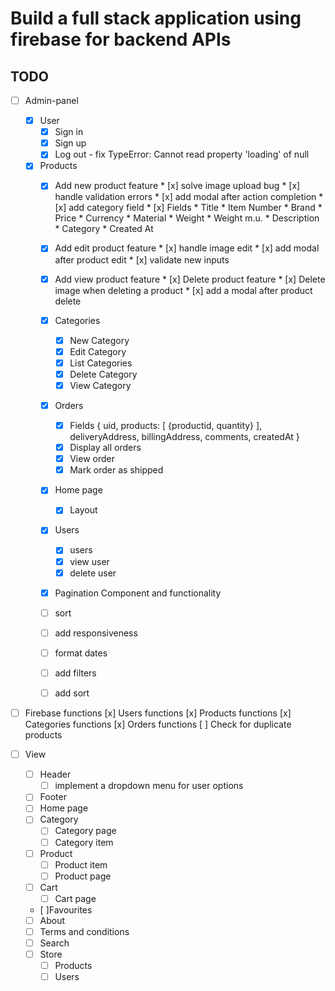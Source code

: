 # Build a full stack application using firebase for backend APIs

## TODO 

* [ ] Admin-panel
    * [x] User
        * [x] Sign in
        * [x] Sign up
        * [x] Log out - fix TypeError: Cannot read property 'loading' of null

    *  [x] Products
        * [x] Add new product feature 
                * [x] solve image upload bug
                * [x] handle validation errors
                * [x] add modal after action completion
                * [x] add category field
                    * [x] Fields
                        * Title
                        * Item Number
                        * Brand
                        * Price
                        * Currency
                        * Material
                        * Weight
                        * Weight m.u.
                        * Description
                        * Category
                        * Created At
        * [x] Add edit product feature
                * [x]  handle image edit
                * [x]  add modal after product edit
                * [x]  validate new inputs
        * [x]  Add view product feature
                * [x]  Delete product feature
                * [x]  Delete image when deleting a product
                * [x]  add a modal after product delete

        * [x] Categories 
            * [x]  New Category
            * [x]  Edit Category
            * [x]  List Categories
            * [x]  Delete Category
            * [x]  View Category
        * [x]  Orders
            * [x]  Fields 
                {
                    uid, 
                    products: [
                        {productid, quantity}
                    ],
                    deliveryAddress, 
                    billingAddress,
                    comments,
                    createdAt
                }
            * [x]  Display all orders
            * [x]  View order
            * [x] Mark order as shipped
        * [x]  Home page 
            * [x]  Layout
        * [x]  Users
            * [x]  users
            * [x]  view user
            * [x]  delete user
        * [x] Pagination Component and functionality
        * [ ] sort
        * [ ] add responsiveness
        * [ ] format dates 
        * [ ] add filters 
        * [ ] add sort

* [ ] Firebase functions
    [x] Users functions
    [x] Products functions
    [x] Categories functions
    [x] Orders functions
    [ ] Check for duplicate products

* [ ] View 
    * [ ] Header
        * [ ] implement a dropdown menu for user options
    * [ ] Footer
    * [ ] Home page
    * [ ] Category
        * [ ] Category page 
        * [ ] Category item
    * [ ] Product 
        * [ ] Product item 
        * [ ] Product page 
    * [ ] Cart
        * [ ] Cart page
    * [ ]Favourites 
    * [ ] About 
    * [ ] Terms and conditions
    * [ ] Search 
    * [ ] Store
        * [ ] Products
        * [ ] Users 
